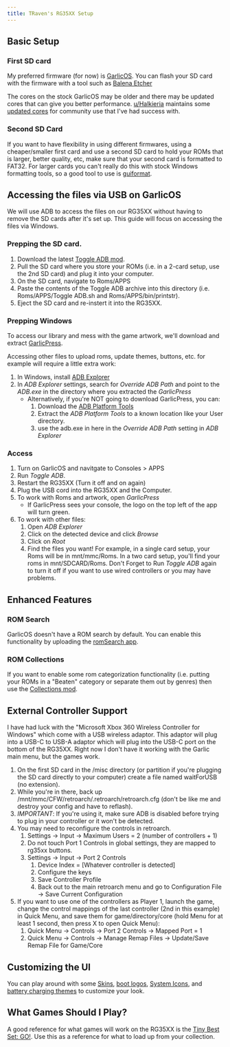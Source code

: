 ```yaml
---
title: TRaven's RG35XX Setup
---
```

## Basic Setup
### First SD card
My preferred firmware (for now) is <a href="https://www.patreon.com/posts/garlicos-for-76561333" target="_blank">GarlicOS</a>. You can flash your SD card with the firmware with a tool such as [Balena Etcher](https://etcher.balena.io/)

The cores on the stock GarlicOS may be older and there may be updated cores that can give you better performance. [u/Halkieria](https://www.reddit.com/user/Halkieria/) maintains some [updated cores](https://drive.google.com/drive/folders/1IJGvK0DTwK6OO8oFGcUgds0Ti4x3AjEQ) for community use that I've had success with.

### Second SD Card
If you want to have flexibility in using different firmwares, using a cheaper/smaller first card and use a second SD card to hold your ROMs that is larger, better quality, etc, make sure that your second card is formatted to FAT32. For larger cards you can't really do this with stock Windows formatting tools, so a good tool to use is [guiformat](http://ridgecrop.co.uk/index.htm?guiformat.htm).

## Accessing the files via USB on GarlicOS
We will use ADB to access the files on our RG35XX without having to remove the SD cards after it's set up. This guide will focus on accessing the files via Windows.

### Prepping the SD card.
1. Download the latest <a href="https://www.rg35xx.com/en/apps/mods-for-garlicos/" target="_blank">Toggle ADB mod</a>.
1. Pull the SD card where you store your ROMs (i.e. in a 2-card setup, use the 2nd SD card) and plug it into your computer.
1. On the SD card, navigate to Roms/APPS
1. Paste the contents of the Toggle ADB archive into this directory (i.e. Roms/APPS/Toggle ADB.sh and Roms/APPS/bin/printstr).
1. Eject the SD card and re-instert it into the RG35XX.

### Prepping Windows
To access our library and mess with the game artwork, we'll download and extract [GarlicPress](https://github.com/prosthetichead/GarlicPress). 

Accessing other files to upload roms, update themes, buttons, etc. for example will require a little extra work:
1. In Windows, install [ADB Explorer](https://apps.microsoft.com/store/detail/adb-explorer/9PPGN2WM50QB)
1. In *ADB Explorer* settings, search for *Override ADB Path* and point to the *ADB.exe* in the directory where you extracted the *GarlicPress*
   * Alternatively, if you're NOT going to download GarlicPress, you can: 
      1. Download the [ADB Platform Tools](https://developer.android.com/tools/releases/platform-tools)
      1. Extract the *ADB Platform Tools* to a known location like your User directory.
	  1. use the adb.exe in here in the *Override ADB Path* setting in *ADB Explorer*
### Access
1. Turn on GarlicOS and navitgate to Consoles > APPS
1. Run *Toggle ADB*.
1. Restart the RG35XX (Turn it off and on again)
1. Plug the USB cord into the RG35XX and the Computer.
1. To work with Roms and artwork, open *GarlicPress*
   * If GarlicPress sees your console, the logo on the top left of the app will turn green.
1. To work with other files:
   1. Open *ADB Explorer*
   1. Click on the detected device and click *Browse*
   1. Click on *Root*
   1. Find the files you want! For example, in a single card setup, your Roms will be in mnt/mmc/Roms. In a two card setup, you'll find your roms in mnt/SDCARD/Roms.
Don't Forget to Run *Toggle ADB* again to turn it off if you want to use wired controllers or you may have problems.

## Enhanced Features
### ROM Search
GarlicOS doesn't have a ROM search by default. You can enable this functionality by uploading the [romSearch app](https://www.rg35xx.com/en/apps/apps-for-garlicos/).

### ROM Collections
If you want to enable some rom categorization functionality (i.e. putting your ROMs in a "Beaten" category or separate them out by genres) then use the [Collections mod](https://www.rg35xx.com/en/apps/mods-for-garlicos/).

## External Controller Support
I have had luck with the "Microsoft Xbox 360 Wireless Controller for Windows" which come with a USB wireless adaptor. This adaptor will plug into a USB-C to USB-A adaptor which will plug into the USB-C port on the bottom of the RG35XX. Right now I don't have it working with the Garlic main menu, but the games work.

1. On the first SD card in the /misc directory (or partition if you're plugging the SD card directly to your computer) create a file named waitForUSB (no extension).
1. While you're in there, back up /mnt/mmc/CFW/retroarch/.retroarch/retroarch.cfg (don't be like me and destroy your config and have to reflash).
1. *IMPORTANT*: If you're using it, make sure ADB is disabled before trying to plug in your controller or it won't be detected.
1. You may need to reconfigure the controls in retroarch.
   1. Settings -> Input -> Maximum Users = 2 (number of controllers + 1)
   2. Do not touch Port 1 Controls in global settings, they are mapped to rg35xx buttons.
   3. Settings -> Input -> Port 2 Controls
      1. Device Index = [Whatever controller is detected]
      2. Configure the keys
      3. Save Controller Profile
      4. Back out to the main retroarch menu and go to Configuration File -> Save Current Configuration
1. If you want to use one of the controllers as Player 1, launch the game, change the control mappings of the last controller (2nd in this example) in Quick Menu, and save them for game/directory/core (hold Menu for at least 1 second, then press X to open Quick Menu):
   1.   Quick Menu -> Controls -> Port 2 Controls -> Mapped Port = 1
   1.   Quick Menu -> Controls -> Manage Remap Files -> Update/Save Remap File for Game/Core

## Customizing the UI
You can play around with some [Skins](https://www.rg35xx.com/en/customization/garlicos-themes/), [boot logos](https://www.rg35xx.com/en/customization/boot-logos/), [System Icons](https://www.rg35xx.com/en/customization/system-icons/), and [battery charging themes]([https://www.rg35xx.com/en/customization/share-your-battery-charging-theme/) to customize your look.

## What Games Should I Play?
A good reference for what games will work on the RG35XX is the <a href="https://archive.org/details/tiny-best-set-go" target="_blank">Tiny Best Set: GO!</a>. Use this as a reference for what to load up from your collection.
